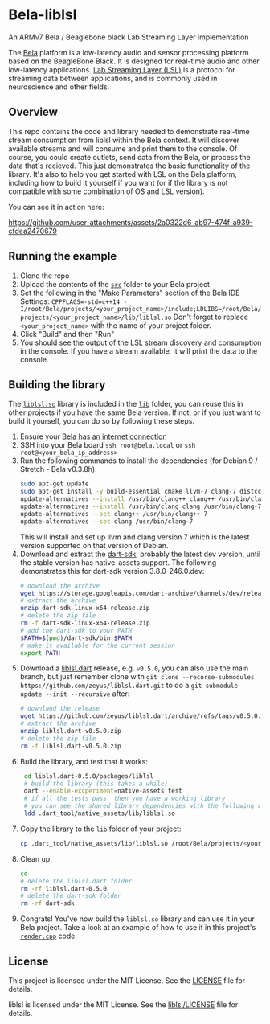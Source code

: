 # Bela-liblsl

An ARMv7 Bela / Beaglebone black Lab Streaming Layer implementation

The [Bela](https://bela.io/) platform is a low-latency audio and sensor processing platform based on the BeagleBone Black. It is designed for real-time audio and other low-latency applications. [Lab Streaming Layer (LSL)](https://labstreaminglayer.org/#/) is a protocol for streaming data between applications, and is commonly used in neuroscience and other fields.

## Overview

This repo contains the code and library needed to demonstrate real-time stream consumption from liblsl within the Bela context. It will discover available streams and will consume and print them to the console. Of course, you could create outlets, send data from the Bela, or process the data that's recieved. This just demonstrates the basic functionality of the library. It's also to help you get started with LSL on the Bela platform, including how to build it yourself if you want (or if the library is not compatible with some combination of OS and LSL version).

You can see it in action here:

https://github.com/user-attachments/assets/2a0322d6-ab97-474f-a939-cfdea2470679


## Running the example

1. Clone the repo
2. Upload the contents of the [`src`](./src) folder to your Bela project
3. Set the following in the "Make Parameters" section of the Bela IDE Settings:
   `CPPFLAGS=-std=c++14 -I/root/Bela/projects/<your_project_name>/include;LDLIBS=/root/Bela/projects/<your_project_name>/lib/liblsl.so`
   Don't forget to replace `<your_project_name>` with the name of your project folder.
4. Click "Build" and then "Run"
5. You should see the output of the LSL stream discovery and consumption in the console. If you have a stream available, it will print the data to the console.

## Building the library

The [`liblsl.so`](./lib/liblsl.so) library is included in the [`lib`](./lib) folder, you can reuse this in other projects if you have the same Bela version. If not, or if you just want to build it yourself, you can do so by following these steps.

1. Ensure your [Bela has an internet connection](https://learn.bela.io/using-bela/bela-techniques/connecting-to-wifi/)
2. SSH into your Bela board `ssh root@bela.local` or `ssh root@<your_bela_ip_address>`
3. Run the following commands to install the dependencies (for Debian 9 / Stretch - Bela v0.3.8h):
   ```bash
   sudo apt-get update
   sudo apt-get install -y build-essential cmake llvm-7 clang-7 distcc
   update-alternatives --install /usr/bin/clang++ clang++ /usr/bin/clang++-7 10
   update-alternatives --install /usr/bin/clang clang /usr/bin/clang-7 10
   update-alternatives --set clang++ /usr/bin/clang++-7
   update-alternatives --set clang /usr/bin/clang-7
   ```
   This will install and set up llvm and clang version 7 which is the latest version supported on that version of Debian.
4. Download and extract the [dart-sdk](https://dart.dev/get-dart/archive), probably the latest dev version, until the stable version has native-assets support. The following demonstrates this for dart-sdk version 3.8.0-246.0.dev:
    ```bash
    # download the archive
    wget https://storage.googleapis.com/dart-archive/channels/dev/release/3.8.0-246.0.dev/sdk/dartsdk-linux-x64-release.zip
    # extract the archive
    unzip dart-sdk-linux-x64-release.zip
    # delete the zip file
    rm -f dart-sdk-linux-x64-release.zip
    # add the dart-sdk to your PATH
    $PATH=$(pwd)/dart-sdk/bin:$PATH
    # make it available for the current session
    export PATH
    ```
3. Download a [liblsl.dart](https://github.com/zeyus/liblsl.dart) release, e.g. `v0.5.0`, you can also use the main branch, but just remember clone with `git clone --recurse-submodules https://github.com/zeyus/liblsl.dart.git` to do a `git submodule update --init --recursive` after:
   ```bash
   # downlaod the release
   wget https://github.com/zeyus/liblsl.dart/archive/refs/tags/v0.5.0.zip
   # extract the archive
   unzip liblsl.dart-v0.5.0.zip
   # delete the zip file
   rm -f liblsl.dart-v0.5.0.zip
   ```
4. Build the library, and test that it works:
   ```bash
    cd liblsl.dart-0.5.0/packages/liblsl
    # build the library (this takes a while)
    dart --enable-excperiment=native-assets test
    # if all the tests pass, then you have a working library
    # you can see the shared library dependencies with the following command
    ldd .dart_tool/native_assets/lib/liblsl.so
    ```
5. Copy the library to the `lib` folder of your project:
   ```bash
   cp .dart_tool/native_assets/lib/liblsl.so /root/Bela/projects/<your_project_name>/lib/
   ```
6. Clean up:
    ```bash
    cd
    # delete the liblsl.dart folder
    rm -rf liblsl.dart-0.5.0
    # delete the dart-sdk folder
    rm -rf dart-sdk
    ```
7. Congrats! You've now build the `liblsl.so` library and can use it in your Bela project. Take a look at an example of how to use it in this project's [`render.cpp`](./src/render.cpp) code.

## License

This project is licensed under the MIT License. See the [LICENSE](./LICENSE) file for details.

liblsl is licensed under the MIT License. See the [liblsl/LICENSE](./src/include/LICENSE) file for details.
